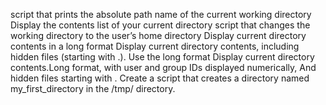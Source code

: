 script that prints the absolute path name of the current working directory
Display the contents list of your current directory
script that changes the working directory to the user’s home directory
Display current directory contents in a long format
Display current directory contents, including hidden files (starting with .). Use the long format
Display current directory contents.Long format, with user and group IDs displayed numerically, And hidden files starting with .
Create a script that creates a directory named my_first_directory in the /tmp/ directory.
